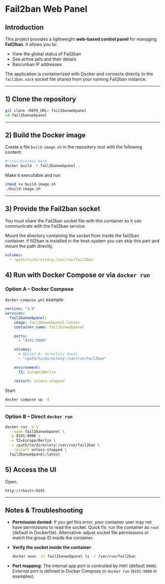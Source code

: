 # Fail2ban Web Panel

## Introduction

This project provides a lightweight **web-based control panel** for managing **Fail2ban**.
It allows you to:

* View the global status of Fail2ban
* See active jails and their details
* Ban/unban IP addresses

The application is containerized with Docker and connects directly to the `fail2ban.sock` socket file shared from your running Fail2ban instance.

---

## 1) Clone the repository

```bash
git clone <REPO_URL> fail2banwebpanel
cd fail2banwebpanel
```

---

## 2) Build the Docker image

Create a file `build-image.sh` in the repository root with the following content:

```bash
#!/usr/bin/env bash
docker build -t fail2banwebpanel .
```

Make it executable and run:

```bash
chmod +x build-image.sh
./build-image.sh
```

---

## 3) Provide the Fail2ban socket

You must share the Fail2ban socket file with this container so it can communicate with the Fail2ban service.

Mount the directory containing the socket from inside the fail2ban container. if fil2ban is installed in the host-system you can skip this part and mount the path directly,

```yaml
volumes:
  - /path/to/directory:/var/run/fail2ban
```

## 4) Run with Docker Compose **or** via `docker run`

### Option A – Docker Compose

`docker-compose.yml` example:

```yaml
version: "3.9"
services:
  fail2banwebpanel:
    image: fail2banwebpanel:latest
    container_name: fail2banwebpanel

    ports:
      - "9191:9000"

    volumes:
      # Option A: directory mount
      - "/path/to/directory:/var/run/fail2ban"

    environment:
      TZ: Europe/Berlin

    restart: unless-stopped
```

Start:

```bash
docker compose up -d
```

---

### Option B – Direct `docker run`

```bash
docker run -d \
  --name fail2banwebpanel \
  -p 9191:9000 \
  -e TZ=Europe/Berlin \
  -v /path/to/directory:/var/run/fail2ban \
  --restart unless-stopped \
  fail2banwebpanel:latest
```

## 5) Access the UI

Open:

```
http://<host>:9191
```

---

## Notes & Troubleshooting

* **Permission denied**: If you get this error, your container user may not have permissions to read the socket.
  Quick fix: run the container as `root` (default in Dockerfile).
  Alternative: adjust socket file permissions or match the group ID inside the container.

* **Verify the socket inside the container**:

  ```bash
  docker exec -it fail2banwebpanel ls -l /var/run/fail2ban
  ```


* **Port mapping**: The internal app port is controlled by `PORT` (default `9000`). External port is defined in Docker Compose or `docker run` (`9191:9000` in examples).

